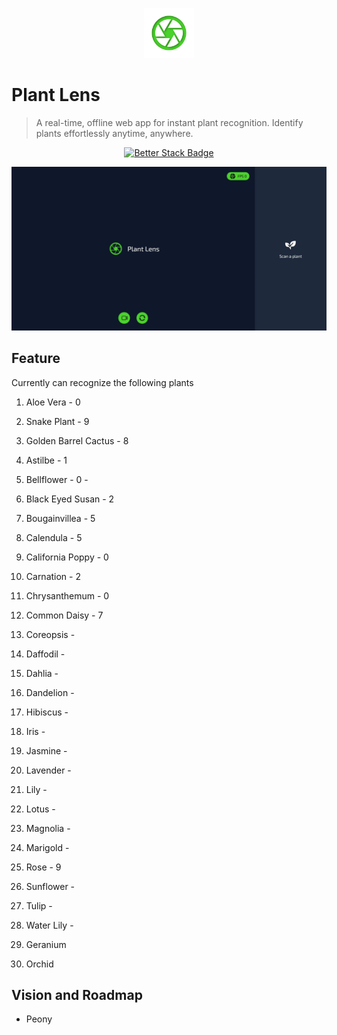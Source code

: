 <p align="center">
  <img src="./public/logo.png" lt="Logo" width="80" />
<p>

# Plant Lens

> A real-time, offline web app for instant plant recognition. Identify plants effortlessly anytime, anywhere.

<p align="center">
  <a href="https://uptime.betterstack.com/?utm_source=status_badge">
    <img src="https://uptime.betterstack.com/status-badges/v3/monitor/167rb.svg" alt="Better Stack Badge">
  </a>
</p>

![Landing](public/previews/landing.webp)

## Feature

Currently can recognize the following plants

1. Aloe Vera - 0
1. Snake Plant - 9
1. Golden Barrel Cactus - 8

1. Astilbe - 1
1. Bellflower - 0 -
1. Black Eyed Susan - 2
1. Bougainvillea - 5
1. Calendula - 5
1. California Poppy - 0
1. Carnation - 2

1. Chrysanthemum - 0
1. Common Daisy - 7
1. Coreopsis -
1. Daffodil -
1. Dahlia -
1. Dandelion -
1. Hibiscus -
1. Iris -
1. Jasmine -
1. Lavender -

1. Lily -
1. Lotus -
1. Magnolia -
1. Marigold -
1. Rose - 9
1. Sunflower -
1. Tulip -
1. Water Lily -

1. Geranium
1. Orchid

## Vision and Roadmap

- Peony
